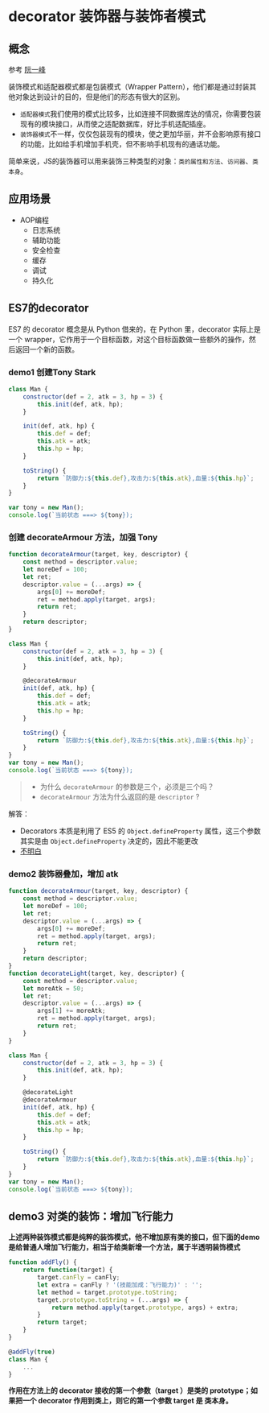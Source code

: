 # decorator 装饰器与装饰者模式

## 概念

参考 [阮一峰](http://es6.ruanyifeng.com/#docs/decorator)

装饰模式和适配器模式都是包装模式（Wrapper Pattern），他们都是通过封装其他对象达到设计的目的，但是他们的形态有很大的区别。
- `适配器模式`我们使用的模式比较多，比如连接不同数据库达的情况，你需要包装现有的模块接口，从而使之适配数据库，好比手机适配插座。
- `装饰器模式`不一样，仅仅包装现有的模块，使之更加华丽，并不会影响原有接口的功能，比如给手机增加手机壳，但不影响手机现有的通话功能。

简单来说，JS的装饰器可以用来装饰三种类型的对象：`类的属性和方法`、`访问器`、`类本身`。

## 应用场景
- AOP编程
    - 日志系统
    - 辅助功能
    - 安全检查
    - 缓存
    - 调试
    - 持久化

## ES7的decorator
ES7 的 decorator 概念是从 Python 借来的，在 Python 里，decorator 实际上是一个 wrapper，它作用于一个目标函数，对这个目标函数做一些额外的操作，然后返回一个新的函数。

### demo1 创建Tony Stark
```js
class Man {
    constructor(def = 2, atk = 3, hp = 3) {
        this.init(def, atk, hp);
    }

    init(def, atk, hp) {
        this.def = def;
        this.atk = atk;
        this.hp = hp;
    }

    toString() {
        return `防御力:${this.def},攻击力:${this.atk},血量:${this.hp}`;
    }
}

var tony = new Man();
console.log(`当前状态 ===> ${tony});
```

### 创建 decorateArmour 方法，加强 Tony

```js
function decorateArmour(target, key, descriptor) {
    const method = descriptor.value;
    let moreDef = 100;
    let ret;
    descriptor.value = (...args) => {
        args[0] += moreDef;
        ret = method.apply(target, args);
        return ret;
    }
    return descriptor;
}

class Man {
    constructor(def = 2, atk = 3, hp = 3) {
        this.init(def, atk, hp);
    }

    @decorateArmour
    init(def, atk, hp) {
        this.def = def;
        this.atk = atk;
        this.hp = hp;
    }

    toString() {
        return `防御力:${this.def},攻击力:${this.atk},血量:${this.hp}`;
    }
}
var tony = new Man();
console.log(`当前状态 ===> ${tony});
```

> - 为什么 `decorateArmour` 的参数是三个，必须是三个吗？
> - `decorateArmour` 方法为什么返回的是 `descriptor` ?  

解答：
- Decorators 本质是利用了 ES5 的 `Object.defineProperty` 属性，这三个参数其实是由 `Object.defineProperty` 决定的，因此不能更改
- [不明白](http://taobaofed.org/blog/2015/11/16/es7-decorator/)

### demo2 装饰器叠加，增加 atk
```js
function decorateArmour(target, key, descriptor) {
    const method = descriptor.value;
    let moreDef = 100;
    let ret;
    descriptor.value = (...args) => {
        args[0] += moreDef;
        ret = method.apply(target, args);
        return ret;
    }
    return descriptor;
}
function decorateLight(target, key, descriptor) {
    const method = descriptor.value;
    let moreAtk = 50;
    let ret;
    descriptor.value = (...args) => {
        args[1] += moreAtk;
        ret = method.apply(target, args);
        return ret;
    }
}

class Man {
    constructor(def = 2, atk = 3, hp = 3) {
        this.init(def, atk, hp);
    }

    @decorateLight
    @decorateArmour
    init(def, atk, hp) {
        this.def = def;
        this.atk = atk;
        this.hp = hp;
    }

    toString() {
        return `防御力:${this.def},攻击力:${this.atk},血量:${this.hp}`;
    }
}
var tony = new Man();
console.log(`当前状态 ===> ${tony});
```

## demo3 对类的装饰：增加飞行能力

**上述两种装饰模式都是纯粹的装饰模式，他不增加原有类的接口，但下面的demo是给普通人增加飞行能力，相当于给类新增一个方法，属于半透明装饰模式**

```js
function addFly() {
    return function(target) {
        target.canFly = canFly;
        let extra = canFly ? '(技能加成：飞行能力)' : '';
        let method = target.prototype.toString;
        target.prototype.toString = (...args) => {
            return method.apply(target.prototype, args) + extra;
        }
        return target;
    }
}

@addFly(true)
class Man {
    ...
}
```

**作用在方法上的 decorator 接收的第一个参数（target ）是类的 prototype；如果把一个 decorator 作用到类上，则它的第一个参数 target 是 类本身。**